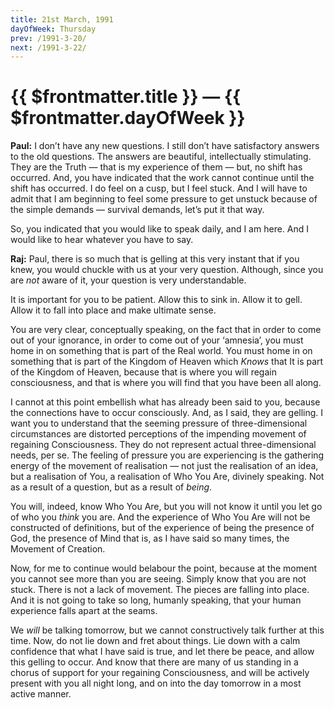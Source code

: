 ```yaml
---
title: 21st March, 1991  
dayOfWeek: Thursday
prev: /1991-3-20/
next: /1991-3-22/
---
```


# {{ $frontmatter.title }} — {{ $frontmatter.dayOfWeek }}

**Paul:** I don’t have any new questions. 
I still don’t have satisfactory answers to the old questions. 
The answers are beautiful, intellectually stimulating. 
They are the Truth — that is my experience of them — but, no shift has occurred. 
And, you have indicated that the work cannot continue until the shift has occurred. 
I do feel on a cusp, but I feel stuck. 
And I will have to admit that I am beginning to feel some pressure to get unstuck because of the simple demands — survival demands, let’s put it that way.

So, you indicated that you would like to speak daily, and I am here. 
And I would like to hear whatever you have to say.

**Raj:** Paul, there is so much that is gelling at this very instant that if you knew, you would chuckle with us at your very question. 
Although, since you are *not* aware of it, your question is very understandable.

It is important for you to be patient. 
Allow this to sink in. 
Allow it to gell. 
Allow it to fall into place and make ultimate sense.

You are very clear, conceptually speaking, on the fact that in order to come out of your ignorance, in order to come out of your ‘amnesia’, you must home in on something that is part of the Real world. 
You must home in on something that is part of the Kingdom of Heaven which *Knows* that It is part of the Kingdom of Heaven, because that is where you will regain consciousness, and that is where you will find that you have been all along.

I cannot at this point embellish what has already been said to you, because the connections have to occur consciously. 
And, as I said, they are gelling. 
I want you to understand that the seeming pressure of three-dimensional circumstances are distorted perceptions of the impending movement of regaining Consciousness. 
They do not represent actual three-dimensional needs, per se. 
The feeling of pressure you are experiencing is the gathering energy of the movement of realisation — not just the realisation of an idea, but a realisation of You, a realisation of Who You Are, divinely speaking. 
Not as a result of a question, but as a result of *being*.

You will, indeed, know Who You Are, but you will not know it until you let go of who you *think* you are. 
And the experience of Who You Are will not be constructed of definitions, but of the experience of being the presence of God, the presence of Mind that is, as I have said so many times, the Movement of Creation.

Now, for me to continue would belabour the point, because at the moment you cannot see more than you are seeing. 
Simply know that you are not stuck. 
There is not a lack of movement. 
The pieces are falling into place. 
And it is not going to take so long, humanly speaking, that your human experience falls apart at the seams.

We *will* be talking tomorrow, but we cannot constructively talk further at this time. 
Now, do not lie down and fret about things. 
Lie down with a calm confidence that what I have said is true, and let there be peace, and allow this gelling to occur. 
And know that there are many of us standing in a chorus of support for your regaining Consciousness, and will be actively present with you all night long, and on into the day tomorrow in a most active manner.
